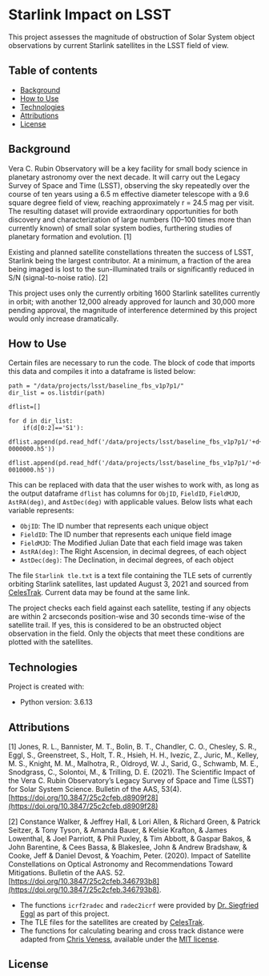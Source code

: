 # Starlink Impact on LSST
This project assesses the magnitude of obstruction of Solar System object observations by current Starlink satellites in the LSST field of view.

## Table of contents
* [Background](#background)
* [How to Use](#how-to-use)
* [Technologies](#technologies)
* [Attributions](#attributions)
* [License](#license)

## Background
Vera C. Rubin Observatory will be a key facility for small body science in planetary astronomy over the next decade. It will carry out the Legacy Survey of Space and Time (LSST), observing the sky repeatedly over the course of ten years using a 6.5 m effective diameter telescope with a 9.6 square degree field of view, reaching approximately r = 24.5 mag per visit. The resulting dataset will provide extraordinary opportunities for both discovery and characterization of large numbers (10–100 times more than currently known) of small solar system bodies, furthering studies of planetary formation and evolution. [1]

Existing and planned satellite constellations threaten the success of LSST, Starlink being the largest contributor. At a minimum, a fraction of the area being imaged is lost to the sun-illuminated trails or significantly reduced in S/N (signal-to-noise ratio). [2]

This project uses only the currently orbiting 1600 Starlink satellites currently in orbit; with another 12,000 already approved for launch and 30,000 more pending approval, the magnitude of interference determined by this project would only increase dramatically. 

## How to Use
Certain files are necessary to run the code. The block of code that imports this data and compiles it into a dataframe is listed below:
```
path = "/data/projects/lsst/baseline_fbs_v1p7p1/"
dir_list = os.listdir(path)

dflist=[]

for d in dir_list:
    if(d[0:2]=='S1'):
        dflist.append(pd.read_hdf('/data/projects/lsst/baseline_fbs_v1p7p1/'+d+'/visit-0000000.h5'))
        dflist.append(pd.read_hdf('/data/projects/lsst/baseline_fbs_v1p7p1/'+d+'/visit-0010000.h5'))
```
This can be replaced with data that the user wishes to work with, as long as the output dataframe ```dflist``` has columns for ``` ObjID ```, ``` FieldID ```, ``` FieldMJD ```, ``` AstRA(deg) ```, and ``` AstDec(deg) ``` with applicable values. Below lists what each variable represents:
* ``` ObjID ```: The ID number that represents each unique object
* ``` FieldID ```: The ID number that represents each unique field image
* ``` FieldMJD ```: The Modified Julian Date that each field image was taken
* ``` AstRA(deg) ```: The Right Ascension, in decimal degrees, of each object
* ``` AstDec(deg) ```: The Declination, in decimal degrees, of each object

The file ```Starlink tle.txt``` is a text file containing the TLE sets of currently orbiting Starlink satellites, last updated August 3, 2021 and sourced from [CelesTrak](https://celestrak.com/NORAD/elements/). Current data may be found at the same link.

The project checks each field against each satellite, testing if any objects are within 2 arcseconds position-wise and 30 seconds time-wise of the satellite trail. If yes, this is considered to be an obstructed object observation in the field. Only the objects that meet these conditions are plotted with the satellites.
	
## Technologies
Project is created with:
* Python version: 3.6.13

## Attributions
[1] Jones, R. L., Bannister, M. T., Bolin, B. T., Chandler, C. O., Chesley, S. R., Eggl, S., Greenstreet, S., Holt, T. R., Hsieh, H. H., Ivezic, Z., Juric, M., Kelley, M. S., Knight, M. M., Malhotra, R., Oldroyd, W. J., Sarid, G., Schwamb, M. E., Snodgrass, C., Solontoi, M., &amp; Trilling, D. E. (2021). The Scientific Impact of the Vera C. Rubin Observatory’s Legacy Survey of Space and Time (LSST) for Solar System Science. Bulletin of the AAS, 53(4). [https://doi.org/10.3847/25c2cfeb.d8909f28](https://doi.org/10.3847/25c2cfeb.d8909f28)

[2] Constance	Walker, & Jeffrey	Hall, & Lori	Allen, & Richard	Green, & Patrick	Seitzer, & Tony	Tyson, & Amanda	Bauer, & Kelsie	Krafton, & James	Lowenthal, & Joel	Parriott, & Phil	Puxley, & Tim	Abbott, & Gaspar	Bakos, & John	Barentine, & Cees	Bassa, & Blakeslee, John & Andrew	Bradshaw, & Cooke, Jeff & Daniel	Devost, & Yoachim, Peter. (2020). Impact of Satellite Constellations on Optical Astronomy and Recommendations Toward Mitigations. Bulletin of the AAS. 52. [https://doi.org/10.3847/25c2cfeb.346793b8](https://doi.org/10.3847/25c2cfeb.346793b8). 
* The functions ```icrf2radec``` and ```radec2icrf``` were provided by [Dr. Siegfried Eggl](https://github.com/eggls6) as part of this project. 
* The TLE files for the satellites are created by [CelesTrak](https://celestrak.com/NORAD/elements/).
* The functions for calculating bearing and cross track distance were adapted from [Chris Veness](http://www.movable-type.co.uk/scripts/latlong.html), available under the [MIT license](https://opensource.org/licenses/MIT). 

## License

